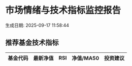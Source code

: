 # 市场情绪与技术指标监控报告

生成日期: 2025-09-17 11:58:44

## 推荐基金技术指标
| 基金代码 | 最新净值 | RSI | 净值/MA50 | 投资建议 |
|----------|----------|-----|-----------|----------|
